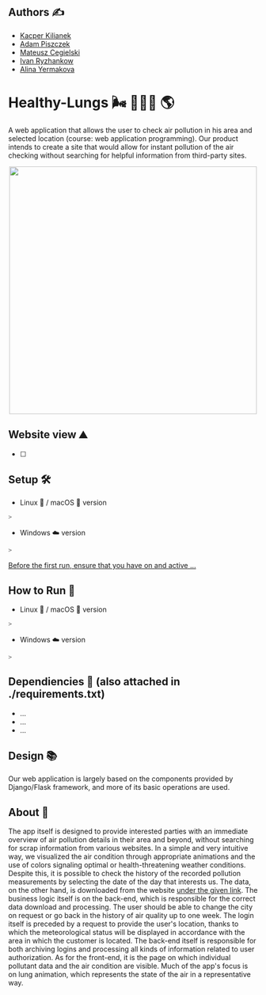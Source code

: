 ## Authors ✍️
- [Kacper Kilianek](https://github.com/Kkilianek)
- [Adam Piszczek](https://github.com/AdamPiszczek)
- [Mateusz Cegielski](https://github.com/MateuszCegielski)
- [Ivan Ryzhankow](https://github.com/ToCatharsis)
- [Alina Yermakova](https://github.com/AlinaYermakova)

# Healthy-Lungs 🌬️ 🌳🌲🌳 🌎
A web application that allows the user to check air pollution in his area and selected location (course: web application programming). Our product intends to create a site that would allow for instant pollution of the air checking without searching for helpful information from third-party sites.

<p align="center">
  <img width="500" height="500" src="https://github.com/AdamPiszczek/Healthy-Lungs/blob/main/media/logo.png">
</p>

## Website view ⛰️
- [ ]

## Setup 🛠️
- Linux 🐧 / macOS 🍎 version
```sh
> 
```
- Windows ☁️ version
```sh
> 
```
<ins>Before the first run, ensure that you have on and active ...</ins>

## How to Run 🚀
- Linux 🐧 / macOS 🍎 version
```sh
> 
```
- Windows ☁️ version
```sh
> 
```

## Dependiencies 🦺 (also attached in ./requirements.txt)
- ...
- ...
- ...

## Design 📚
Our web application is largely based on the components provided by Django/Flask framework, and more of its basic operations are used.

## About 📙
The app itself is designed to provide interested parties with an immediate overview of air pollution details in their area and beyond, without searching for scrap information from various websites. In a simple and very intuitive way, we visualized the air condition through appropriate animations and the use of colors signaling optimal or health-threatening weather conditions. Despite this, it is possible to check the history of the recorded pollution measurements by selecting the date of the day that interests us. The data, on the other hand, is downloaded from the website [under the given link](https://weather.com). The business logic itself is on the back-end, which is responsible for the correct data download and processing. The user should be able to change the city on request or go back in the history of air quality up to one week. The login itself is preceded by a request to provide the user's location, thanks to which the meteorological status will be displayed in accordance with the area in which the customer is located. The back-end itself is responsible for both archiving logins and processing all kinds of information related to user authorization. As for the front-end, it is the page on which individual pollutant data and the air condition are visible. Much of the app's focus is on lung animation, which represents the state of the air in a representative way.
